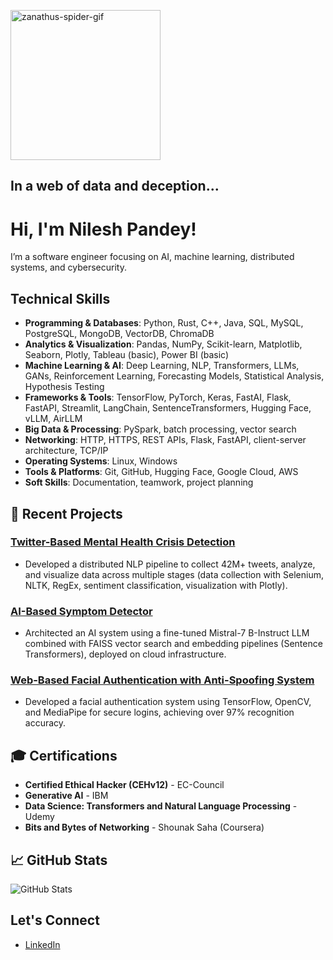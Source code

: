 <img src="https://github.com/user-attachments/assets/f1da963d-bede-4674-8ff1-61460abeea98" alt="zanathus-spider-gif" width="240"/></td>

## <strong>In a web of data and deception...</strong>


# Hi, I'm Nilesh Pandey!

I’m a software engineer focusing on AI, machine learning, distributed systems, and cybersecurity.

## Technical Skills
- **Programming & Databases**: Python, Rust, C++, Java, SQL, MySQL, PostgreSQL, MongoDB, VectorDB, ChromaDB
- **Analytics & Visualization**: Pandas, NumPy, Scikit-learn, Matplotlib, Seaborn, Plotly, Tableau (basic), Power BI (basic)
- **Machine Learning & AI**: Deep Learning, NLP, Transformers, LLMs, GANs, Reinforcement Learning, Forecasting Models, Statistical Analysis, Hypothesis Testing
- **Frameworks & Tools**: TensorFlow, PyTorch, Keras, FastAI, Flask, FastAPI, Streamlit, LangChain, SentenceTransformers, Hugging Face, vLLM, AirLLM
- **Big Data & Processing**: PySpark, batch processing, vector search
- **Networking**: HTTP, HTTPS, REST APIs, Flask, FastAPI, client-server architecture, TCP/IP
- **Operating Systems**: Linux, Windows
- **Tools & Platforms**: Git, GitHub, Hugging Face, Google Cloud, AWS
- **Soft Skills**: Documentation, teamwork, project planning

## 📝 Recent Projects
### [Twitter-Based Mental Health Crisis Detection](https://github.com/nilesh13github/x_data_analysis)
- Developed a distributed NLP pipeline to collect 42M+ tweets, analyze, and visualize data across multiple stages (data collection with Selenium, NLTK, RegEx, sentiment classification, visualization with Plotly).
  
### [AI-Based Symptom Detector](https://github.com/nilesh13github/International_innovation_chellange_2024_vaidyan)
- Architected an AI system using a fine-tuned Mistral-7 B-Instruct LLM combined with FAISS vector search and embedding pipelines (Sentence Transformers), deployed on cloud infrastructure.

### [Web-Based Facial Authentication with Anti-Spoofing System](https://github.com/nilesh13github/Web-Based_Facial_Authentication_System)
- Developed a facial authentication system using TensorFlow, OpenCV, and MediaPipe for secure logins, achieving over 97% recognition accuracy.

## 🎓 Certifications
- **Certified Ethical Hacker (CEHv12)** - EC-Council
- **Generative AI** - IBM
- **Data Science: Transformers and Natural Language Processing** - Udemy
- **Bits and Bytes of Networking** - Shounak Saha (Coursera)

## 📈 GitHub Stats
![GitHub Stats](https://github-readme-stats.vercel.app/api?username=nilesh13github&show_icons=true&hide_title=true)


## Let's Connect
- [LinkedIn](https://linkedin.com/in/nilesh-pandey-ai-sec/)
